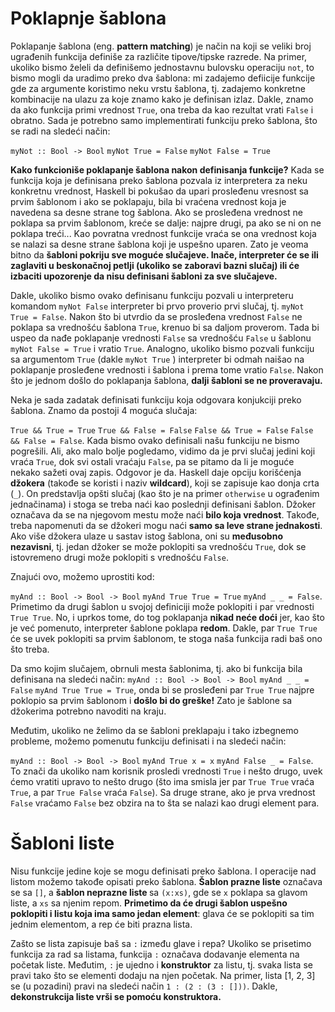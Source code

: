 # Poklapnje šablona

Poklapanje šablona (eng. <b>pattern matching</b>) je način na koji se veliki broj ugrađenih funkcija definiše za različite tipove/tipske razrede.
Na primer, ukoliko bismo želeli da definišemo jednostavnu bulovsku operaciju `not`, to bismo mogli da uradimo preko dva šablona: mi zadajemo defiicije funkcije gde za argumente koristimo neku vrstu šablona, tj. zadajemo konkretne kombinacije na ulazu za koje znamo kako je definisan izlaz. Dakle, znamo da ako funkcija primi vrednost `True`, ona treba da kao rezultat vrati `False` i obratno. Sada je potrebno samo implementirati funkciju preko šablona, što se radi na sledeći način:

`myNot :: Bool -> Bool`
`myNot True = False`
`myNot False = True`

<b>Kako funkcioniše poklapanje šablona nakon definisanja funkcije?</b>
Kada se funkcija koja je definisana preko šablona pozvala iz interpretera za neku konkretnu vrednost, Haskell bi pokušao da upari prosleđenu vresnost sa prvim šablonom i ako se poklapaju, bila bi vraćena vrednost koja je navedena sa desne strane tog šablona. Ako se prosleđena vrednost ne poklapa sa prvim šablonom, kreće se dalje: najpre drugi, pa ako se ni on ne poklapa treći... Kao povratna vrednost funkcije vraća se ona vrednost koja se nalazi sa desne strane šablona koji je uspešno uparen. Zato je veoma bitno da <b>šabloni pokriju sve moguće slučajeve. Inače, interpreter će se ili zaglaviti u beskonačnoj petlji (ukoliko se zaboravi bazni slučaj) ili će izbaciti upozorenje da nisu definisani šabloni za sve slučajeve.</b>

Dakle, ukoliko bismo ovako definisanu funkciju pozvali u interpreteru komandom `myNot False` interpreter bi prvo proverio prvi slučaj, tj.  `myNot True = False`. Nakon što bi utvrdio da se prosleđena vrednost `False` ne poklapa sa vrednošću šablona `True`, krenuo bi sa daljom proverom. Tada bi uspeo da nađe poklapanje vrednosti `False` sa vrednošću `False` u šablonu `myNot False = True` i vratio `True`. Analogno, ukoliko bismo pozvali funkciju sa argumentom `True` (dakle `myNot True` ) interpreter bi odmah naišao na poklapanje prosleđene vrednosti i šablona i prema tome vratio `False`. Nakon što je jednom došlo do poklapanja šablona, <b>dalji šabloni se ne proveravaju.</b>

Neka je sada zadatak definisati funkciju koja odgovara konjukciji preko šablona. Znamo da postoji 4 moguća slučaja:

`True && True = True`
`True && False = False`
`False && True = False`
`False && False = False`.  Kada bismo ovako definisali našu funkciju ne bismo pogrešili. Ali, ako malo bolje pogledamo, vidimo da je prvi slučaj jedini koji vraća `True`, dok svi ostali vraćaju `False`, pa se pitamo da li je moguće nekako sažeti ovaj zapis. Odgovor je da. Haskell daje opciju korišćenja <b>džokera</b> (takođe se koristi i naziv <b>wildcard</b>), koji se zapisuje kao donja crta (`_`).  On predstavlja opšti slučaj (kao što je na primer `otherwise` u ograđenim jednačinama) i stoga se treba naći kao poslednji definisani šablon. Džoker označava da se na njegovom mestu može naći <b>bilo koja vrednost</b>. Takođe, treba napomenuti da se džokeri mogu naći <b>samo sa leve strane jednakosti</b>. Ako više džokera ulaze u sastav istog šablona, oni su <b>međusobno nezavisni</b>, tj. jedan džoker se može poklopiti sa vrednošću `True`, dok se istovremeno drugi može poklopiti s vrednošću `False`.

Znajući ovo, možemo uprostiti kod:

`myAnd :: Bool -> Bool -> Bool`
`myAnd True True = True`
`myAnd _ _ = False`.  Primetimo da drugi šablon u svojoj definiciji može poklopiti i par vrednosti `True True`. No, i uprkos tome, do tog poklapanja <b>nikad neće doći</b> jer, kao što je već pomenuto, interpreter šablone poklapa <b>redom</b>. Dakle, par `True True` će se uvek poklopiti sa prvim šablonom, te stoga naša funkcija radi baš ono što treba.

Da smo kojim slučajem, obrnuli mesta šablonima, tj. ako bi funkcija bila definisana na sledeći način:
  `myAnd :: Bool -> Bool -> Bool`
  `myAnd _ _ = False`
 `myAnd True True = True`, onda bi se prosleđeni par `True True` najpre poklopio sa prvim šablonom i <b>došlo bi do greške!</b> Zato je šablone sa džokerima potrebno navoditi na kraju.

Međutim, ukoliko ne želimo da se šabloni preklapaju i tako izbegnemo probleme, možemo pomenutu funkciju definisati i na sledeći način:

`myAnd :: Bool -> Bool -> Bool`
`myAnd True x = x`
`myAnd False _ = False`. To znači da ukoliko nam korisnik prosledi vrednosti `True` i nešto drugo, uvek ćemo vratiti upravo to nešto drugo (što ima smisla jer par `True True` vraća `True`, a par `True False` vraća `False`). Sa druge strane, ako je prva vrednost `False` vraćamo `False` bez obzira na to šta se nalazi kao drugi element para. 

# Šabloni liste

Nisu funkcije jedine koje se mogu definisati preko šablona. I operacije nad listom možemo takođe opisati preko šablona. <b>Šablon prazne liste</b> označava se sa `[]`, a <b>šablon neprazne liste </b> sa `(x:xs)`, gde se
`x` poklapa sa glavom liste, a `xs` sa njenim repom. <b> Primetimo da će drugi šablon uspešno poklopiti i listu koja ima samo jedan element</b>: glava će se poklopiti sa tim jednim elementom, a rep će biti prazna lista.

Zašto se lista zapisuje baš sa `:` između glave i repa?
Ukoliko se prisetimo funkcija za rad sa listama, funkcija `:` označava dodavanje elementa na početak liste. Međutim, `:` je ujedno i <b>konstruktor</b> za listu, tj. svaka lista se pravi tako što se elementi dodaju na njen početak. Na primer, lista [1, 2, 3] se (u pozadini) pravi na sledeći način `1 : (2 : (3 : []))`. Dakle, <b>dekonstrukcija liste vrši se pomoću konstruktora.</b> 